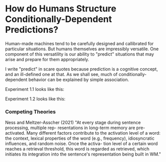 # How do Humans Structure Conditionally-Dependent Predictions?
Human-made machines tend to be carefully designed and callibrated for particular situations. But humans themselves are impressibly versatile. One component of this versatility is our ability to "predict" situations that may arise and prepare for them appropriately.

I write "predict" in scare quotes because prediction is a cognitive concept, and an ill-defined one at that. As we shall see, much of conditionally-dependent behavior can be explained by simple association. 

Experiment 1.1 looks like this:

Experiment 1.2 looks like this:

### Competing Theories

Ness and Meltzer-Asscher (2021)
"At every stage during sentence processing, multiple rep- resentations in long-term memory are pre-activated. Many different factors contribute to the activation level of a word: the context, lexical properties of the word (e.g., frequency), idiosyncratic influences, and random noise. Once the activa- tion level of a certain word reaches a retrieval threshold, this word is regarded as retrieved, which initiates its integration into the sentence's representation being built in WM." 

### 
